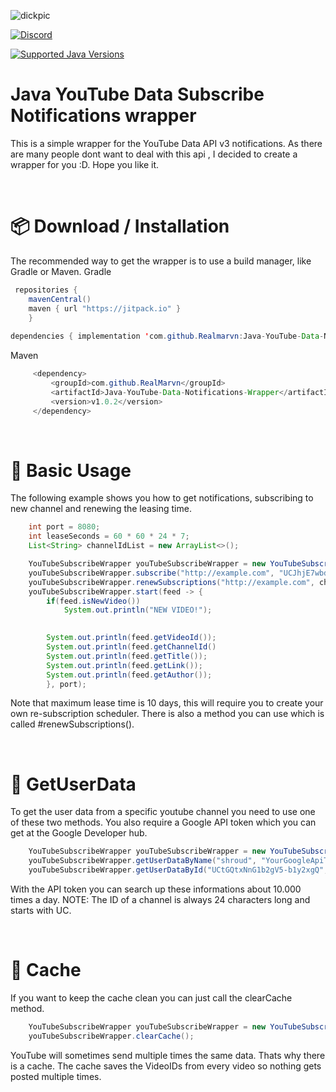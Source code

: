 ![dickpic](https://user-images.githubusercontent.com/67916561/111707819-10265280-8845-11eb-90f4-d2e6e0715342.png)

[![Discord][Discord Badge]][Discord Invite]

[![Supported Java Versions][Supported Java Versions Badge]](#)

# Java YouTube Data Subscribe Notifications wrapper

This is a simple wrapper for the YouTube Data API v3 notifications. As there are many people dont want to deal with this api , I decided to create a wrapper for you :D. Hope you like it.

 

# 📦 Download / Installation
The recommended way to get the wrapper is to use a build manager, like Gradle or Maven.
Gradle
```java
 repositories { 
    mavenCentral()
    maven { url "https://jitpack.io" } 
    }
    
dependencies { implementation 'com.github.Realmarvn:Java-YouTube-Data-Notifications-Wrapper:v1.0.2' }
```

Maven
```java
     <dependency>
         <groupId>com.github.RealMarvn</groupId>
         <artifactId>Java-YouTube-Data-Notifications-Wrapper</artifactId>
         <version>v1.0.2</version>
     </dependency>
```

 


# 🎉 Basic Usage
The following example shows you how to get notifications, subscribing to new channel and renewing the leasing time.
```Java
    int port = 8080;
    int leaseSeconds = 60 * 60 * 24 * 7;
    List<String> channelIdList = new ArrayList<>();

    YouTubeSubscribeWrapper youTubeSubscribeWrapper = new YouTubeSubscribeWrapper();
    youTubeSubscribeWrapper.subscribe("http://example.com", "UCJhjE7wbdYAae1G25m0tHAA", leaseSeconds);
    youTubeSubscribeWrapper.renewSubscriptions("http://example.com", channelIdList,  leaseSeconds);
    youTubeSubscribeWrapper.start(feed -> {
        if(feed.isNewVideo())
            System.out.println("NEW VIDEO!");
        

        System.out.println(feed.getVideoId());
        System.out.println(feed.getChannelId()
        System.out.println(feed.getTitle());
        System.out.println(feed.getLink());
        System.out.println(feed.getAuthor());
        }, port);
```
Note that maximum lease time is 10 days, this will require you to create your own re-subscription scheduler. There is also a method you can use which is called #renewSubscriptions().

 


# 📒 GetUserData
To get the user data from a specific youtube channel you need to use one of these two methods. You also require a Google API token which you can get at the Google Developer hub.
```Java
    YouTubeSubscribeWrapper youTubeSubscribeWrapper = new YouTubeSubscribeWrapper();
    youTubeSubscribeWrapper.getUserDataByName("shroud", "YourGoogleApiToken").getId; // Will give you back the ID of the channel you are searching
    youTubeSubscribeWrapper.getUserDataById("UCtGQtxNnG1b2gV5-b1y2xgQ", "YourGoogleApiToken").getName; // Will give you back the name of the channel you are searching
```
With the API token you can search up these informations about 10.000 times a day. 
NOTE: The ID of a channel is always 24 characters long and starts with UC.

 


# 🔧 Cache
If you want to keep the cache clean you can just call the clearCache method.
```Java
    YouTubeSubscribeWrapper youTubeSubscribeWrapper = new YouTubeSubscribeWrapper();
    youTubeSubscribeWrapper.clearCache();
```
YouTube will sometimes send multiple times the same data.
Thats why there is a cache.
The cache saves the VideoIDs from every video so nothing gets posted multiple times.

[Discord Badge]:
https://shields.javacord.org/discord/374907103539625986.svg?label=Discord
[Supported Java Versions Badge]:
https://shields.javacord.org/badge/Supported%20Java%20Versions-Java9+-lightgrey.svg
[Latest Release]:
https://github.com/RealMarvn/Java-YouTube-Data-Notifications-Wrapper/releases/latest
[Discord Invite]:
https://discord.gg/SSwXXZz
